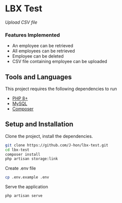 # LBX Test
_Upload CSV file_

### Features Implemented
* An employee can be retrieved
* All employees can be retrieved
* Employee can be deleted
* CSV file containing employee can be uploaded

## Tools and Languages

This project requires the following dependencies to run

* [PHP 8+](https://www.php.net/downloads.php)
* [MySQL](https://www.mysql.com/)
* [Composer](https://getcomposer.org/download/)

## Setup and Installation

Clone the project, install the dependencies.

```sh
git clone https://github.com/J-hon/lbx-test.git
cd lbx-test
composer install
php artisan storage:link
```

Create .env file
```sh
cp .env.example .env
```
Serve the application

```sh
php artisan serve
```
